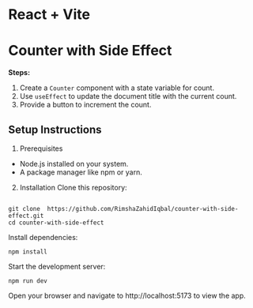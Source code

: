 # React + Vite

#  **Counter with Side Effect**
   **Steps:**
   1. Create a `Counter` component with a state variable for count.
   2. Use `useEffect` to update the document title with the current count.
   3. Provide a button to increment the count.
## Setup Instructions
1. Prerequisites
- Node.js installed on your system.
- A package manager like npm or yarn.
2. Installation
Clone this repository:

``` 

git clone  https://github.com/RimshaZahidIqbal/counter-with-side-effect.git
cd counter-with-side-effect

```
Install dependencies:

```
npm install

```
Start the development server:
```
npm run dev

```
Open your browser and navigate to http://localhost:5173 to view the app.

